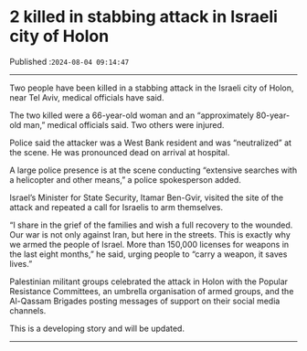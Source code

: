 # 2 killed in stabbing attack in Israeli city of Holon

Published :`2024-08-04 09:14:47`

---

Two people have been killed in a stabbing attack in the Israeli city of Holon, near Tel Aviv, medical officials have said.

The two killed were a 66-year-old woman and an “approximately 80-year-old man,” medical officials said. Two others were injured.

Police said the attacker was a West Bank resident and was “neutralized” at the scene. He was pronounced dead on arrival at hospital.

A large police presence is at the scene conducting “extensive searches with a helicopter and other means,” a police spokesperson added.

Israel’s Minister for State Security, Itamar Ben-Gvir, visited the site of the attack and repeated a call for Israelis to arm themselves.

“I share in the grief of the families and wish a full recovery to the wounded. Our war is not only against Iran, but here in the streets. This is exactly why we armed the people of Israel. More than 150,000 licenses for weapons in the last eight months,” he said, urging people to “carry a weapon, it saves lives.”

Palestinian militant groups celebrated the attack in Holon with the Popular Resistance Committees, an umbrella organisation of armed groups, and the Al-Qassam Brigades posting messages of support on their social media channels.

This is a developing story and will be updated.

---

